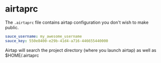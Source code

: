 # airtaprc

The `.airtaprc` file contains airtap configuration you don't wish to make public.

```yaml
sauce_username: my_awesome_username
sauce_key: 550e8400-e29b-41d4-a716-446655440000
```

Airtap will search the project directory (where you launch airtap) as well as $HOME/.airtaprc
